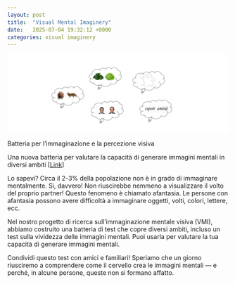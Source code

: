 ```yaml
---
layout: post
title:  "Visual Mental Imaginery"
date:   2025-07-04 19:32:12 +0000
categories: visual imaginery
---
```

![BrainImaginery](/afantasia.png)


Batteria per l’immaginazione e la percezione visiva

Una nuova batteria per valutare la capacità di generare immagini mentali in diversi ambiti
[[Link](https://visual-imagination.github.io/imagery/games/Games-BIP2-en/)]

Lo sapevi? Circa il 2-3% della popolazione non è in grado di immaginare mentalmente. Sì, davvero! Non riuscirebbe nemmeno a visualizzare il volto del proprio partner! Questo fenomeno è chiamato afantasia. Le persone con afantasia possono avere difficoltà a immaginare oggetti, volti, colori, lettere, ecc.

Nel nostro progetto di ricerca sull’immaginazione mentale visiva (VMI), abbiamo costruito una batteria di test che copre diversi ambiti, incluso un test sulla vividezza delle immagini mentali. Puoi usarla per valutare la tua capacità di generare immagini mentali.

Condividi questo test con amici e familiari! Speriamo che un giorno riusciremo a comprendere come il cervello crea le immagini mentali — e perché, in alcune persone, queste non si formano affatto.